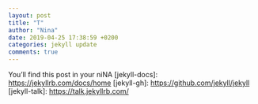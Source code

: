 ```yaml
---
layout: post
title: "T"
author: "Nina"
date: 2019-04-25 17:38:59 +0200
categories: jekyll update
comments: true
---
```


You’ll find this post in your 
niNA
[jekyll-docs]: https://jekyllrb.com/docs/home
[jekyll-gh]:   https://github.com/jekyll/jekyll
[jekyll-talk]: https://talk.jekyllrb.com/
